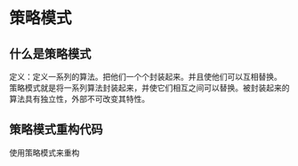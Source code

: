 # 策略模式

## 什么是策略模式
定义：定义一系列的算法。把他们一个个封装起来。并且使他们可以互相替换。
策略模式就是将一系列算法封装起来，并使它们相互之间可以替换。被封装起来的算法具有独立性，外部不可改变其特性。

## 策略模式重构代码
使用策略模式来重构